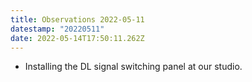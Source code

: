 ```yaml
---
title: Observations 2022-05-11
datestamp: "20220511"
date: 2022-05-14T17:50:11.262Z
---
```

- Installing the DL signal switching panel at our studio.